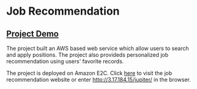 # Job Recommendation

## [Project Demo](https://drive.google.com/file/d/19m4KbNGfyMGQEl9sqUKr90rtYFp4q6-h/view?usp=sharing)


The project built an AWS based web service which allow users to search and apply positions. The project also provideds personalized job recommendation using users' favorite records.

The project is deployed on Amazon E2C. Click [here](http://3.17.184.15/jupiter/) to visit the job recommendation website or enter http://3.17.184.15/jupiter/ in the browser.
